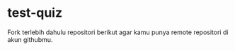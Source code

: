 # test-quiz

Fork terlebih dahulu repositori berikut agar kamu punya remote repositori di akun githubmu.
